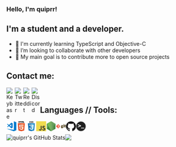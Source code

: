 ### Hello, I'm quiprr!

## I'm a student and a developer.
- 🔭 I'm currently learning TypeScript and Objective-C
- 👯 I’m looking to collaborate with other developers
- 🥅 My main goal is to contribute more to open source projects

## Contact me:
[<img align="left" alt="Keybase" width="22px" src="https://cdn.jsdelivr.net/npm/simple-icons@3.4.0/icons/keybase.svg" />][keybase]
[<img align="left" alt="Twitter" width="22px" src="https://cdn.jsdelivr.net/npm/simple-icons@v3/icons/twitter.svg" />][twitter]
[<img align="left" alt="Reddit" width="22px" src="https://cdn.jsdelivr.net/npm/simple-icons@v3/icons/reddit.svg" />][reddit]
[<img align="left" alt="Discord" width="22px" src="https://cdn.jsdelivr.net/npm/simple-icons@v3/icons/discord.svg" />][discord]
<br>

## Languages // Tools:
[<img align="left" alt="Visual Studio Code" width="26px" src="https://raw.githubusercontent.com/github/explore/80688e429a7d4ef2fca1e82350fe8e3517d3494d/topics/visual-studio-code/visual-studio-code.png" />][vscode]
[<img align="left" alt="HTML5" width="26px" src="https://raw.githubusercontent.com/github/explore/80688e429a7d4ef2fca1e82350fe8e3517d3494d/topics/html/html.png" />][html5]
[<img align="left" alt="CSS3" width="26px" src="https://raw.githubusercontent.com/github/explore/80688e429a7d4ef2fca1e82350fe8e3517d3494d/topics/css/css.png" />][css3]
[<img align="left" alt="JavaScript" width="26px" src="https://raw.githubusercontent.com/github/explore/80688e429a7d4ef2fca1e82350fe8e3517d3494d/topics/javascript/javascript.png" />][javascript]
[<img align="left" alt="Node.js" width="26px" src="https://raw.githubusercontent.com/github/explore/80688e429a7d4ef2fca1e82350fe8e3517d3494d/topics/nodejs/nodejs.png" />][nodejs]
[<img align="left" alt="Git" width="26px" src="https://raw.githubusercontent.com/github/explore/80688e429a7d4ef2fca1e82350fe8e3517d3494d/topics/git/git.png" />][git]
[<img align="left" alt="GitHub" width="26px" src="https://raw.githubusercontent.com/github/explore/78df643247d429f6cc873026c0622819ad797942/topics/github/github.png" />][github]
[<img align="left" alt="Zsh" width="26px" src="https://raw.githubusercontent.com/github/explore/80688e429a7d4ef2fca1e82350fe8e3517d3494d/topics/terminal/terminal.png" />][zsh]  

<br>
<br>
<img align="left" alt="quiprr's GitHub Stats" src="https://github-readme-stats.vercel.app/api?username=quiprr&show_icons=true&hide_border=true&count_private=true" />
<img align="left" alt"quiprr's Top Languages" src="https://github-readme-stats.vercel.app/api/top-langs/?username=quiprr" />

[keybase]: https://keybase.io/quiprr/
[twitter]: https://twitter.com/quiprr/
[reddit]: https://reddit.com/u/quiprr/
[discord]: https://discord.gg/MA7NQJd
[vscode]: https://code.visualstudio.com/
[html5]: https://en.wikipedia.org/wiki/HTML5/
[css3]: https://en.wikipedia.org/wiki/Cascading_Style_Sheets/
[javascript]: https://en.wikipedia.org/wiki/JavaScript/
[nodejs]: https://nodejs.org/en/
[git]: https://git-scm.com/
[github]: https://github.com/quiprr/
[zsh]: https://www.zsh.org/
